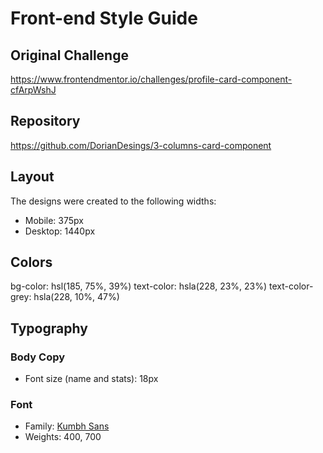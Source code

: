 # Front-end Style Guide

## Original Challenge

https://www.frontendmentor.io/challenges/profile-card-component-cfArpWshJ

## Repository

https://github.com/DorianDesings/3-columns-card-component

## Layout

The designs were created to the following widths:

- Mobile: 375px
- Desktop: 1440px

## Colors

bg-color: hsl(185, 75%, 39%)
text-color: hsla(228, 23%, 23%)
text-color-grey: hsla(228, 10%, 47%)

## Typography

### Body Copy

- Font size (name and stats): 18px

### Font

- Family: [Kumbh Sans](https://fonts.google.com/specimen/Kumbh+Sans)
- Weights: 400, 700
